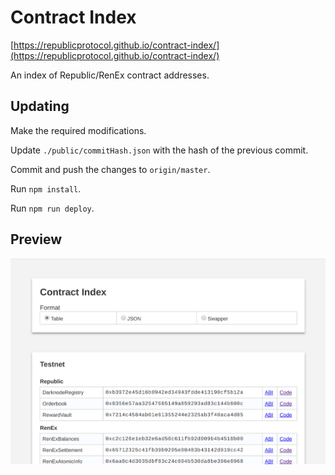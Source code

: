 # Contract Index

[https://republicprotocol.github.io/contract-index/](https://republicprotocol.github.io/contract-index/)

An index of Republic/RenEx contract addresses.

## Updating

Make the required modifications.

Update `./public/commitHash.json` with the hash of the previous commit.

Commit and push the changes to `origin/master`.

Run `npm install`.

Run `npm run deploy`.

## Preview

![Preview](./public/preview.png)
